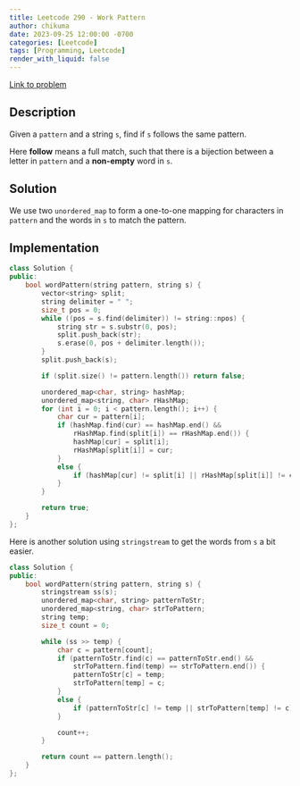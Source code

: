 ```yaml
---
title: Leetcode 290 - Work Pattern
author: chikuma
date: 2023-09-25 12:00:00 -0700
categories: [Leetcode]
tags: [Programming, Leetcode]
render_with_liquid: false
---
```


[Link to problem](https://leetcode.com/problems/word-pattern/)

## Description

Given a `pattern` and a string `s`, find if `s` follows the same pattern.

Here **follow** means a full match, such that there is a bijection between a
letter in `pattern` and a **non-empty** word in `s`.

## Solution

We use two `unordered_map` to form a one-to-one mapping for characters in
`pattern` and the words in `s` to match the pattern.

## Implementation

```cpp
class Solution {
public:
    bool wordPattern(string pattern, string s) {
        vector<string> split;
        string delimiter = " ";
        size_t pos = 0;
        while ((pos = s.find(delimiter)) != string::npos) {
            string str = s.substr(0, pos);
            split.push_back(str);
            s.erase(0, pos + delimiter.length());
        }
        split.push_back(s);

        if (split.size() != pattern.length()) return false;

        unordered_map<char, string> hashMap;
        unordered_map<string, char> rHashMap;
        for (int i = 0; i < pattern.length(); i++) {
            char cur = pattern[i];
            if (hashMap.find(cur) == hashMap.end() &&
                rHashMap.find(split[i]) == rHashMap.end()) {
                hashMap[cur] = split[i];
                rHashMap[split[i]] = cur;
            }
            else {
                if (hashMap[cur] != split[i] || rHashMap[split[i]] != cur) return false;
            }
        }

        return true;
    }
};
```
Here is another solution using `stringstream` to get the words from `s` a bit
easier.

```cpp
class Solution {
public:
    bool wordPattern(string pattern, string s) {
        stringstream ss(s);
        unordered_map<char, string> patternToStr;
        unordered_map<string, char> strToPattern;
        string temp;
        size_t count = 0;

        while (ss >> temp) {
            char c = pattern[count];
            if (patternToStr.find(c) == patternToStr.end() &&
                strToPattern.find(temp) == strToPattern.end()) {
                patternToStr[c] = temp;
                strToPattern[temp] = c;
            }
            else {
                if (patternToStr[c] != temp || strToPattern[temp] != c) return false;
            }

            count++;
        }

        return count == pattern.length();
    }
};
```